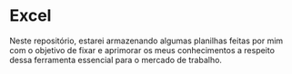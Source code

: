 # Excel
Neste repositório, estarei armazenando algumas planilhas feitas por mim com o objetivo de fixar e aprimorar os meus conhecimentos a respeito dessa ferramenta essencial para o mercado de trabalho.
